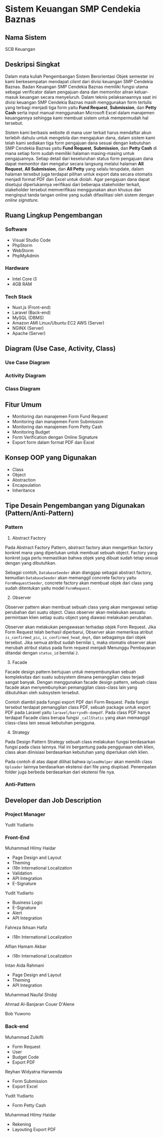 # Sistem Keuangan SMP Cendekia Baznas

## Nama Sistem
SCB Keuangan

## Deskripsi Singkat
Dalam mata kuliah Pengembangan Sistem Berorientasi Objek semester ini kami berkesempatan mendapat _client_ dari divisi keuangan SMP Cendekia Baznas. Badan Keuangan SMP Cendekia Baznas memiliki fungsi utama sebagai verificator dalam pengajuan dana dan memonitor aliran keluar-masuk keuangan secara menyeluruh. Dalam teknis pelaksanaannya saat ini divisi keuangan SMP Cendekia Baznas masih menggunakan form tertulis yang terbagi menjadi tiga form yaitu **Fund Request**, **Submission**, dan **Petty Cash** serta input manual menggunakan Microsoft Excel dalam manajemen keuangannya sehingga kami membuat sistem untuk mempermudah hal tersebut.

Sistem kami berbasis website di mana user terkait harus mendaftar akun terlebih dahulu untuk mengelola dan mengajukan dana,  dalam sistem kami telah kami sediakan tiga form pengajuan dana sesuai dengan kebutuhan SMP Cendekia Baznas yaitu **Fund Request**, **Submission**, dan **Petty Cash** di mana setiap form sudah memiliki halaman masing-masing untuk pengajuannya. Setiap detail dari keseluruhan status form pengajuan dana dapat memonitor dan mengatur secara langsung melalui halaman **All Request**, **All Submission**, dan **All Petty** yang selalu terupdate, dalam halaman tersebut juga terdapat pilihan untuk export data secara otomatis menjadi format PDF dan Excel untuk diolah. Agar pengajuan dana dapat disetujui diperlukannya verifikasi dari beberapa stakeholder terkait, stakeholder tersebut memverifikasi menggunakan akun khusus dan menginput tanda tangan online yang sudah difasilitasi oleh sistem dengan _online signature_.

## Ruang Lingkup Pengembangan

### Software
* Visual Studio Code
* PhpStorm
* WebStorm
* PhpMyAdmin

### Hardware
* Intel Core i3
* 4GB RAM

### Tech Stack
* Nuxt.js (Front-end)
* Laravel (Back-end)
* MySQL (DBMS)
* Amazon AMI Linux/Ubuntu EC2 AWS (Server)
* NGINX (Server)
* Apache (Server)

## Diagram (Use Case, Activity, Class)

### Use Case Diagram

### Activity Diagram

### Class Diagram

## Fitur Umum
* Monitoring dan manajemen Form Fund Request
* Monitoring dan manajemen Form Submission
* Monitoring dan manajemen Form Petty Cash
* Monitoring Budget
* Form Verification dengan Online Signature
* Export form dalam format PDF dan Excel

## Konsep OOP yang Digunakan
* Class
* Object
* Abstraction
* Encapsulation
* Inheritance

## Tipe Desain Pengembangan yang Digunakan (Pattern/Anti-Pattern)

### Pattern
1. Abstract Factory

Pada Abstract Factory Pattern, abstract factory akan mengartikan factory konkret mana yang diperlukan untuk membuat sebuah object. Factory yang konkret juga perlu memastikan bahwa objek yang dibuat sudah tetap sesuai dengan yang dibutuhkan.

Sebagai contoh, `DatabaseSeeder` akan dianggap sebagai abstract factory, kemudian `DatabaseSeeder` akan memanggil concrete factory yaitu `FormRequestSeeder`, concrete factory akan membuat objek dari class yang sudah ditentukan yaitu model `FormRequest`.

2. Observer

Observer pattern akan membuat sebuah class yang akan mengawasi setiap perubahan dari suatu object. Class observer akan melakukan sesuatu permintaan klien setiap suatu object yang diawasi melakukan perubahan. 

Observer akan melakukan pengawasan terhadap objek Form Request. Jika Form Request telah berhasil diperbarui, Observer akan memeriksa atribut `is_confirmed_pic`, `is_confirmed_head_dept`, dan sebagainya dari objek tersebut. Jika semua atribut sudah bernilai `1`, maka otomatis observer akan merubah atribut status pada form request menjadi Menunggu Pembayaran ditandai dengan `status_id` bernilai `2`.

3. Facade

Facade design pattern bertujuan untuk menyembunyikan sebuah kompleksitas dari suatu subsystem dimana pemanggilan class terjadi sangat banyak. Dengan menggunakan facade design pattern, sebuah class facade akan menyembunyikan pemanggilan class-class lain yang dibutuhkan oleh subsystem tersebut.

Contoh diambil pada fungsi export PDF dari Form Request. Pada fungsi tersebut terdapat pemanggilan class PDF, sebuah package untuk export PDF pada Laravel yaitu `laravel/barryvdh-dompdf`. Pada class PDF hanya terdapat Facade class berupa fungsi  `_callStatic` yang akan memanggil class-class lain sesuai kebutuhan pengguna.


4. Strategy

Pada Design Pattern Strategy sebuah class melakukan fungsi berdasarkan fungsi pada class lainnya. Hal ini bergantung pada penggunaan oleh klien, class akan diinisiasi berdasarkan kebutuhan yang diperlukan oleh klien.

Pada contoh di atas dapat dilihat bahwa `UploadHelper` akan memilih class `Uploader` lainnya berdasarkan ekstensi dari file yang diupload. Penempatan folder juga berbeda berdasarkan dari ekstensi file nya.


### Anti-Pattern

## Developer dan Job Description

### Project Manager
Yudit Yudiarto

### Front-End
Muhammad Hilmy Haidar
* Page Design and Layout
* Theming
* i18n International Localization
* Validation
* API Integration
* E-Signature

Yudit Yudiarto
* Business Logic
* E-Signature
* Alert
* API Integration

Fahreza Ikhsan Hafiz
* i18n International Localization

Alfian Hamam Akbar
* i18n International Localization

Intan Aida Rahmani
* Page Design and Layout
* Theming
* API Integration

Muhammad Naufal Shidqi

Ahmad Al-Banjaran Couer D'Alene

Bob Yuwono

### Back-end
Muhammad Zulkifli
* Form Request
* User
* Budget Code
* Export PDF

Reyhan Widyatna Harwenda
* Form Submission
* Export Excel

Yudit Yudiarto
* Form Petty Cash

Muhammad Hilmy Haidar
* Rekening
* Layouting Export PDF
